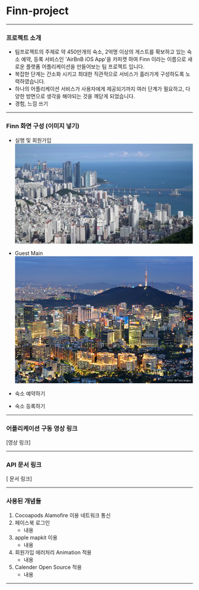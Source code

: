 Finn-project
============

---

### 프로젝트 소개

-	팀프로젝트의 주제로 약 450만개의 숙소, 2억명 이상의 게스트를 확보하고 있는 숙소 예약, 등록 서비스인 'AirBnB iOS App'을 카피캣 하여 Finn 이라는 이름으로 새로운 플랫폼 어플리케이션을 만들어보는 팀 프로젝트 입니다.<br>
-	복잡한 단계는 간소화 시키고 최대한 직관적으로 서비스가 흘러가게 구성하도록 노력하였습니다.<br>
-	하나의 어플리케이션 서비스가 사용자에게 제공되기까지 여러 단계가 필요하고, 다양한 방면으로 생각을 해야되는 것을 깨닫게 되었습니다.<br>
-	경험, 느낌 쓰기

---

### Finn 화면 구성 (이미지 넣기)

-	실행 및 회원가입 ![busan](/assets/busan.jpg)<br>

-	Guest Main ![seoul](/assets/seoul.jpg)<br>

-	숙소 예약하기

-	숙소 등록하기

---

### 어플리케이션 구동 영상 링크

[영상 링크]

---

### API 문서 링크

[ 문서 링크]

---

### 사용된 개념들

1.	Cocoapods Alamofire 이용 네트워크 통신 <br>
2.	페이스북 로그인
	-	내용<br>
3.	apple mapkit 이용
	-	내용<br>
4.	회원가입 에러처리 Animation 적용
	-	내용<br>
5.	Calender Open Source 적용
	-	내용

---
